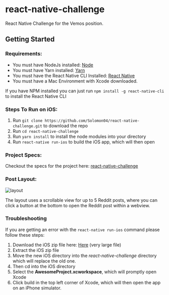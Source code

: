 # react-native-challenge
React Native Challenge for the Vemos position. 



## Getting Started
### Requirements: 
- You must have NodeJs installed: <a href="https://nodejs.org/en/">Node</a>
- You must have Yarn installed: <a href="https://yarnpkg.com/en/">Yarn</a>
- You must have the React Native CLI Installed: <a href="https://www.npmjs.com/package/react-native">React Native</a>
- You must have a Mac Environment with Xcode downloaded. 

If you have NPM installed you can just run `npm install -g react-native-cli` to install the React Native CLI

### Steps To Run on iOS: 
1. Run `git clone https://github.com/Solomon04/react-native-challenge.git` to download the repo
2. Run `cd react-native-challenge`
2. Run `yarn install` to install the node modules into your directory
3. Run `react-native run-ios` to build the iOS app, which will then open

### Project Specs: 
Checkout the specs for the project here: <a href="https://github.com/bookbottles/react-native-challenge">react-native-challenge</a>

### Post Layout: 
![layout](https://user-images.githubusercontent.com/35110194/61183721-48a27180-a60a-11e9-9072-9113e97a9a38.JPG)

The layout uses a scrollable view for up to 5 Reddit posts, where you can click a button at the bottom to open the Reddit post within a webview.

### Troubleshooting
If you are getting an error with the `react-native run-ios` command please follow these steps: 
1. Download the iOS zip file here: <a href="https://drive.google.com/open?id=1UJuOJeFtVLPuUKWA55gdcWHPJZoMBeMm">Here<a/> (very large file)
2. Extract the iOS zip file
3. Move the new iOS directory into the *react-native-challenge* directory which will replace the old one. 
4. Then cd into the iOS directory
5. Select the **AwesomeProject.xcworkspace**, which will promptly open Xcode
6. Click build in the top left corner of Xcode, which will then open the app on an iPhone simulator. 
